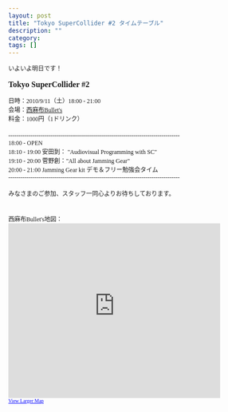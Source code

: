 ```yaml
---
layout: post
title: "Tokyo SuperCollider #2 タイムテーブル"
description: ""
category: 
tags: []
---
```

 

<div style="font: normal normal normal 12px/normal 'Hiragino Kaku Gothic ProN'; margin-bottom: 0px; margin-left: 0px; margin-right: 0px; margin-top: 0px;"><div style="margin-bottom: 0px; margin-left: 0px; margin-right: 0px; margin-top: 0px;">いよいよ明日です！</div></div><div style="font: normal normal normal 12px/normal 'Hiragino Kaku Gothic ProN'; margin-bottom: 0px; margin-left: 0px; margin-right: 0px; margin-top: 0px;"><div style="margin-bottom: 0px; margin-left: 0px; margin-right: 0px; margin-top: 0px;"><b><br /></b></div></div><div style="font: normal normal normal 12px/normal 'Hiragino Kaku Gothic ProN'; margin-bottom: 0px; margin-left: 0px; margin-right: 0px; margin-top: 0px;"><div style="margin-bottom: 0px; margin-left: 0px; margin-right: 0px; margin-top: 0px;"><b><span class="Apple-style-span" style="font-size: medium;">Tokyo SuperCollider #2&nbsp;</span></b></div></div><div style="font: normal normal normal 12px/normal Helvetica; margin-bottom: 0px; margin-left: 0px; margin-right: 0px; margin-top: 0px; min-height: 14px;"><div style="margin-bottom: 0px; margin-left: 0px; margin-right: 0px; margin-top: 0px;"><br /></div></div><div style="font: normal normal normal 12px/normal 'Hiragino Kaku Gothic ProN'; margin-bottom: 0px; margin-left: 0px; margin-right: 0px; margin-top: 0px;"><div style="margin-bottom: 0px; margin-left: 0px; margin-right: 0px; margin-top: 0px;">日時：2010/9/11（土）18:00 - 21:00</div></div><div style="font: normal normal normal 12px/normal 'Hiragino Kaku Gothic ProN'; margin-bottom: 0px; margin-left: 0px; margin-right: 0px; margin-top: 0px;"><div style="margin-bottom: 0px; margin-left: 0px; margin-right: 0px; margin-top: 0px;">会場：<a href="http://www.bul-lets.com/">西麻布Bullet's</a></div></div><div style="font: normal normal normal 12px/normal 'Hiragino Kaku Gothic ProN'; margin-bottom: 0px; margin-left: 0px; margin-right: 0px; margin-top: 0px;"><div style="margin-bottom: 0px; margin-left: 0px; margin-right: 0px; margin-top: 0px;">料金：1000円（1ドリンク）</div></div><div style="font: normal normal normal 12px/normal 'Hiragino Kaku Gothic ProN'; margin-bottom: 0px; margin-left: 0px; margin-right: 0px; margin-top: 0px; min-height: 18px;"><div style="margin-bottom: 0px; margin-left: 0px; margin-right: 0px; margin-top: 0px;"><br /></div></div><div style="font: normal normal normal 12px/normal 'Hiragino Kaku Gothic ProN'; margin-bottom: 0px; margin-left: 0px; margin-right: 0px; margin-top: 0px;"><div style="margin-bottom: 0px; margin-left: 0px; margin-right: 0px; margin-top: 0px;"><span class="Apple-style-span" style="border-collapse: collapse; font-family: arial, sans-serif; font-size: 13px;"></span></div><div>--------------------------------------------------------------------------------------</div><div>18:00 - OPEN</div><div>18:10 - 19:00 安田到： "Audiovisual Programming with SC"&nbsp;</div><div>19:10 - 20:00 菅野創："All about Jamming Gear"</div><div>20:00 - 21:00 Jamming Gear kit デモ＆フリー勉強会タイム</div><div>--------------------------------------------------------------------------------------</div><div><br /></div><div>みなさまのご参加、スタッフ一同心よりお待ちしております。</div></div><div style="font: normal normal normal 12px/normal 'Hiragino Kaku Gothic ProN'; margin-bottom: 0px; margin-left: 0px; margin-right: 0px; margin-top: 0px;"></div><div style="font: normal normal normal 12px/normal 'Hiragino Kaku Gothic ProN'; margin-bottom: 0px; margin-left: 0px; margin-right: 0px; margin-top: 0px; min-height: 18px;"><div style="margin-bottom: 0px; margin-left: 0px; margin-right: 0px; margin-top: 0px;"><span class="Apple-style-span" style="font-family: Helvetica;"><span class="Apple-style-span" style="font-family: 'Hiragino Kaku Gothic ProN';"><br /></span></span></div></div><div style="font: normal normal normal 12px/normal 'Hiragino Kaku Gothic ProN'; margin-bottom: 0px; margin-left: 0px; margin-right: 0px; margin-top: 0px;"><div style="margin-bottom: 0px; margin-left: 0px; margin-right: 0px; margin-top: 0px;"><br /></div><div style="margin-bottom: 0px; margin-left: 0px; margin-right: 0px; margin-top: 0px;">西麻布Bullet's地図：</div><div style="margin-bottom: 0px; margin-left: 0px; margin-right: 0px; margin-top: 0px;"><iframe frameborder="0" height="350" marginheight="0" marginwidth="0" scrolling="no" src="http://maps.google.co.jp/maps?q=+BULLET'S&amp;hl=en&amp;cd=1&amp;ei=Nr1wTO_PKobmvQPp38j_BQ&amp;ie=UTF8&amp;view=map&amp;cid=17296395464675948503&amp;ved=0CB8QpQY&amp;hq=+BULLET'S&amp;hnear=&amp;iwloc=A&amp;brcurrent=3,0x60188b7a6c678b1f:0xc71bb3d68848b81e,0&amp;ll=35.661114,139.726157&amp;spn=0.006295,0.006295&amp;output=embed" width="425"></iframe></div><div style="margin-bottom: 0px; margin-left: 0px; margin-right: 0px; margin-top: 0px;"><small><a href="http://maps.google.co.jp/maps?q=+BULLET'S&amp;hl=en&amp;cd=1&amp;ei=Nr1wTO_PKobmvQPp38j_BQ&amp;ie=UTF8&amp;view=map&amp;cid=17296395464675948503&amp;ved=0CB8QpQY&amp;hq=+BULLET'S&amp;hnear=&amp;iwloc=A&amp;brcurrent=3,0x60188b7a6c678b1f:0xc71bb3d68848b81e,0&amp;ll=35.661114,139.726157&amp;spn=0.006295,0.006295&amp;source=embed" style="color: blue; text-align: left;">View Larger Map</a></small></div></div>
